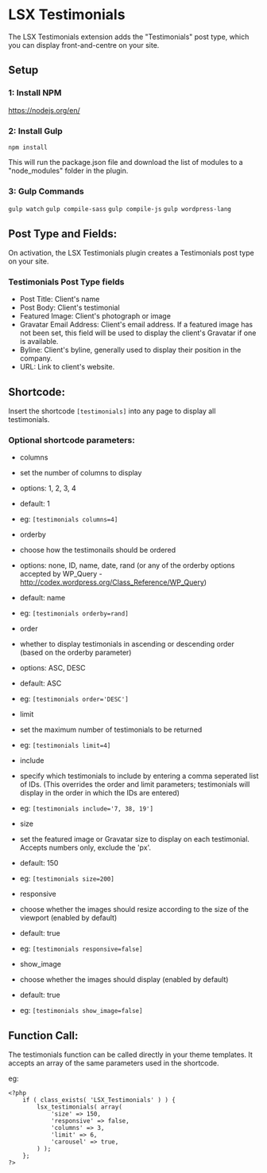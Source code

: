 # LSX Testimonials

The LSX Testimonials extension adds the "Testimonials" post type, which you can display front-and-centre on your site.

## Setup

### 1: Install NPM
https://nodejs.org/en/

### 2: Install Gulp
`npm install`

This will run the package.json file and download the list of modules to a "node_modules" folder in the plugin.

### 3: Gulp Commands
`gulp watch`
`gulp compile-sass`
`gulp compile-js`
`gulp wordpress-lang`

## Post Type and Fields:

On activation, the LSX Testimonials plugin creates a Testimonials post type on your site. 

### Testimonials Post Type fields

- Post Title: Client's name
- Post Body: Client's testimonial
- Featured Image: Client's photograph or image
- Gravatar Email Address: Client's email address. If a featured image has not been set, this field will be used to display the client's Gravatar if one is available.
- Byline: Client's byline, generally used to display their position in the company.
- URL: Link to client's website.

## Shortcode:

Insert the shortcode `[testimonials]` into any page to display all testimonials.

### Optional shortcode parameters:

- columns
 - set the number of columns to display
 - options: 1, 2, 3, 4
 - default: 1
 - eg: `[testimonials columns=4]`

- orderby
 - choose how the testimonails should be ordered
 - options: none, ID, name, date, rand (or any of the orderby options accepted by WP_Query - http://codex.wordpress.org/Class_Reference/WP_Query)
 - default: name
 - eg: `[testimonials orderby=rand]`

- order
 - whether to display testimonials in ascending or descending order (based on the orderby parameter)
 - options: ASC, DESC
 - default: ASC
 - eg: `[testimonials order='DESC']`

- limit
 - set the maximum number of testimonials to be returned
 - eg: `[testimonials limit=4]`

- include
 - specify which testimonials to include by entering a comma seperated list of IDs. (This overrides the order and limit parameters; testimonials will display in the order in which the IDs are entered)
 - eg: `[testimonials include='7, 38, 19']`

- size
 - set the featured image or Gravatar size to display on each testimonial. Accepts numbers only, exclude the 'px'.
 - default: 150
 - eg: `[testimonials size=200]`

- responsive
 - choose whether the images should resize according to the size of the viewport (enabled by default)
 - default: true
 - eg: `[testimonials responsive=false]`

- show_image
 - choose whether the images should display (enabled by default)
 - default: true
 - eg: `[testimonials show_image=false]`

## Function Call:

The testimonials function can be called directly in your theme templates. It accepts an array of the same parameters used in the shortcode.

eg:
```
<?php
	if ( class_exists( 'LSX_Testimonials' ) ) {
        lsx_testimonials( array(                                        
            'size' => 150,
            'responsive' => false,
            'columns' => 3,
            'limit' => 6,
            'carousel' => true,
        ) );
    };
?>
```
